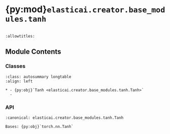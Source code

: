 # {py:mod}`elasticai.creator.base_modules.tanh`

```{py:module} elasticai.creator.base_modules.tanh
```

```{autodoc2-docstring} elasticai.creator.base_modules.tanh
:allowtitles:
```

## Module Contents

### Classes

````{list-table}
:class: autosummary longtable
:align: left

* - {py:obj}`Tanh <elasticai.creator.base_modules.tanh.Tanh>`
  -
````

### API

```{py:class} Tanh()
:canonical: elasticai.creator.base_modules.tanh.Tanh

Bases: {py:obj}`torch.nn.Tanh`

```
